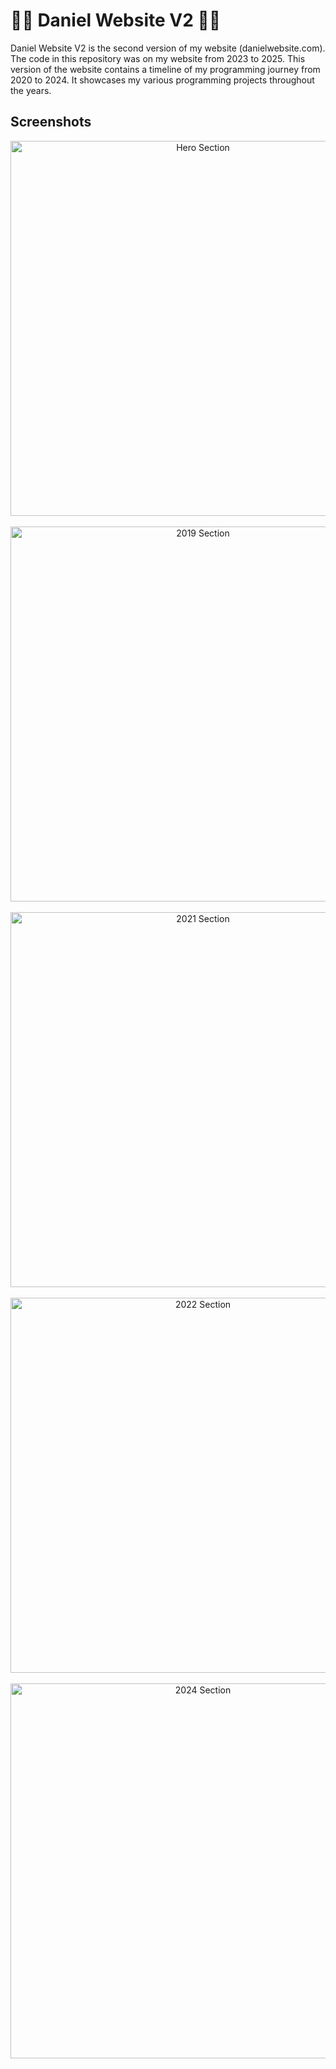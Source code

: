 <h1>🧑‍💻 Daniel Website V2 🧑‍💻</h1>

<p>
Daniel Website V2 is the second version of my website (danielwebsite.com). The code in this repository was on my website from 2023 to 2025. This version of the website contains a timeline of my programming journey from 2020 to 2024. It showcases my various programming projects throughout the years. 

<h2>Screenshots</h2>

<p align="center">
  <img src="https://github.com/user-attachments/assets/6e1a2e3c-7b05-4384-afcd-ab5cb82ad484" alt="Hero Section" width="600" />
  <br />
  <br />
  <img src="https://github.com/user-attachments/assets/12077008-fec6-4752-a30d-ce953132faad" alt="2019 Section" width="600" />
  <br />
  <br />
  <img src="https://github.com/user-attachments/assets/3c1a83b9-3363-425a-ba24-742ed8eda9ab" alt="2021 Section" width="600" />
  <br />
  <br />
  <img src="https://github.com/user-attachments/assets/fa644971-f89c-4fbe-8c21-5f9b4289fc65" alt="2022 Section" width="600" />
  <br />
  <br />
  <img src="https://github.com/user-attachments/assets/e9b28656-0c50-4dc2-938d-17f9528fe170" alt="2024 Section" width="600" />
</p>
